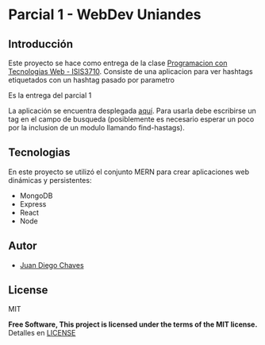 # Parcial 1 - WebDev Uniandes

## Introducción

Este proyecto se hace como entrega de la clase
[Programacion con Tecnologias Web - ISIS3710](http://johnguerra.co/classes/webDevelopment_spring_2018/). Consiste de una aplicacion para ver hashtags etiquetados con un hashtag pasado por parametro

Es la entrega del parcial 1

La aplicación se encuentra desplegada [aquí](https://enigmatic-bayou-38027.herokuapp.com). Para usarla debe escribirse un tag en el campo de busqueda (posiblemente es necesario esperar un poco por la inclusion de un modulo llamando find-hastags). 

## Tecnologias

En este proyecto se utilizó el conjunto MERN para crear aplicaciones web dinámicas y persistentes:
  - MongoDB
  - Express
  - React
  - Node

## Autor
 
  - [Juan Diego Chaves](https://github.com/jd-chaves)

License
----

MIT


**Free Software, This project is licensed under the terms of the MIT license.**
Detalles en [LICENSE](https://raw.githubusercontent.com/jd-chaves/parcialprimis/master/LICENSE)
